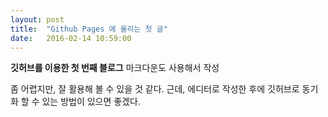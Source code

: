 ```yaml
---
layout: post
title:  "Github Pages 에 올리는 첫 글"
date:   2016-02-14 10:59:00
---
```


**깃허브를 이용한 첫 번째 블로그**
 마크다운도 사용해서 작성

좀 어렵지만, 잘 활용해 볼 수 있을 것 같다. 근데, 에디터로 작성한 후에 깃허브로 동기화 할 수 있는 방법이 있으면 좋겠다.
